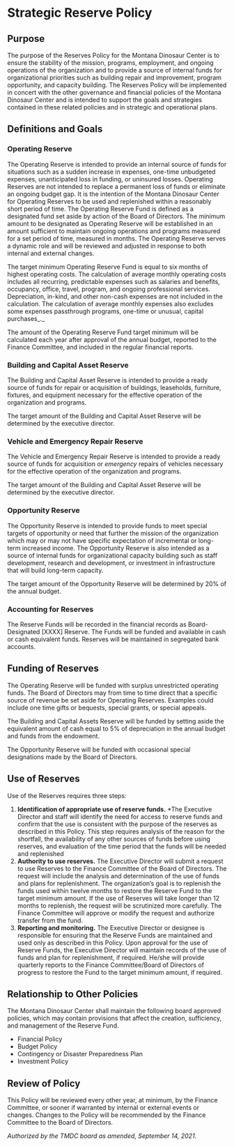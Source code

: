 # Strategic Reserve Policy

## Purpose

The purpose of the Reserves Policy for the Montana Dinosaur Center is to ensure the stability of the mission, programs, employment, and ongoing operations of the organization and to provide a source of internal funds for organizational priorities such as building repair and improvement, program opportunity, and capacity building. The Reserves Policy will be implemented in concert with the other governance and financial policies of the Montana Dinosaur Center and is intended to support the goals and strategies contained in these related policies and in strategic and operational plans.

## Definitions and Goals

### Operating Reserve

The Operating Reserve is intended to provide an internal source of funds for situations such as a sudden increase in expenses, one-time unbudgeted expenses, unanticipated loss in funding, or uninsured losses. Operating Reserves are not intended to replace a permanent loss of funds or eliminate an ongoing budget gap. It is the intention of the Montana Dinosaur Center for Operating Reserves to be used and replenished within a reasonably short period of time. The Operating Reserve Fund is defined as a designated fund set aside by action of the Board of Directors. The minimum amount to be designated as Operating Reserve will be established in an amount sufficient to maintain ongoing operations and programs measured for a set period of time, measured in months. The Operating Reserve serves a dynamic role and will be reviewed and adjusted in response to both internal and external changes.

The target minimum Operating Reserve Fund is equal to six months of highest operating costs. The calculation of average monthly operating costs includes all recurring, predictable expenses such as salaries and benefits, occupancy, office, travel, program, and ongoing professional services. Depreciation, in-kind, and other non-cash expenses are not included in the calculation. The calculation of average monthly expenses also excludes some expenses passthrough programs, one-time or unusual, capital purchases_._

The amount of the Operating Reserve Fund target minimum will be calculated each year after approval of the annual budget, reported to the Finance Committee, and included in the regular financial reports.


### Building and Capital Asset Reserve

The Building and Capital Asset Reserve is intended to provide a ready source of funds for repair or acquisition of buildings, leaseholds, furniture, fixtures, and equipment necessary for the effective operation of the organization and programs.

The target amount of the Building and Capital Asset Reserve will be determined by the executive director.


### Vehicle and Emergency Repair Reserve
The Vehicle and Emergency Repair Reserve is intended to provide a ready source of funds for acquisition or _emergency_ repairs of vehicles necessary for the effective operation of the organization and programs.

The target amount of the Building and Capital Asset Reserve will be determined by the executive director.

### Opportunity Reserve
The Opportunity Reserve is intended to provide funds to meet special targets of opportunity or need that further the mission of the organization which may or may not have specific expectation of incremental or long-term increased income. The Opportunity Reserve is also intended as a source of internal funds for organizational capacity building such as staff development, research and development, or investment in infrastructure that will build long-term capacity.

The target amount of the Opportunity Reserve will be determined by 20% of the annual budget.

### Accounting for Reserves
The Reserve Funds will be recorded in the financial records as Board-Designated [XXXX] Reserve. The Funds will be funded and available in cash or cash equivalent funds. Reserves will be maintained in segregated bank accounts.

## Funding of Reserves
The Operating Reserve will be funded with surplus unrestricted operating funds. The Board of Directors may from time to time direct that a specific source of revenue be set aside for Operating Reserves. Examples could include one time gifts or bequests, special grants, or special appeals.

The Building and Capital Assets Reserve will be funded by setting aside the equivalent amount of cash equal to 5% of depreciation in the annual budget and funds from the endowment.

The Opportunity Reserve will be funded with occasional special designations made by the Board of Directors.


## Use of Reserves
Use of the Reserves requires three steps:
1. **Identification of appropriate use of reserve funds.**
*The Executive Director and staff will identify the need for access to reserve funds and confirm that the use is consistent with the purpose of the reserves as described in this Policy. This step requires analysis of the reason for the shortfall, the availability of any other sources of funds before using reserves, and evaluation of the time period that the funds will be needed and replenished
2. **Authority to use reserves.**
The Executive Director will submit a request to use Reserves to the Finance Committee of the Board of Directors. The request will include the analysis and determination of the use of funds and plans for replenishment. The organization’s goal is to replenish the funds used within twelve months to restore the Reserve Fund to the target minimum amount. If the use of Reserves will take longer than 12 months to replenish, the request will be scrutinized more carefully. The Finance Committee will approve or modify the request and authorize transfer from the fund.
3. **Reporting and monitoring.**
The Executive Director or designee is responsible for ensuring that the Reserve Funds are maintained and used only as described in this Policy. Upon approval for the use of Reserve Funds, the Executive Director will maintain records of the use of funds and plan for replenishment, if required. He/she will provide quarterly reports to the Finance Committee/Board of Directors of progress to restore the Fund to the target minimum amount, if required.

## Relationship to Other Policies
The Montana Dinosaur Center shall maintain the following board approved policies, which may contain provisions that affect the creation, sufficiency, and management of the Reserve Fund.

* Financial Policy
* Budget Policy
* Contingency or Disaster Preparedness Plan
* Investment Policy

## Review of Policy

This Policy will be reviewed every other year, at minimum, by the Finance Committee, or sooner if warranted by internal or external events or changes. Changes to the Policy will be recommended by the Finance Committee to the Board of Directors.

_Authorized by the TMDC board as amended, September 14, 2021._
